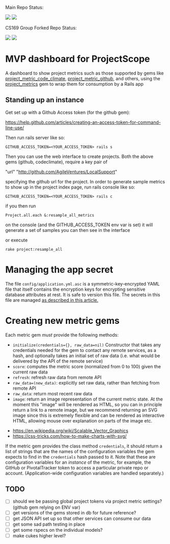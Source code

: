 Main Repo Status:

<a href="https://codeclimate.com/github/AgileVentures/projectscope"><img src="https://codeclimate.com/github/AgileVentures/projectscope/badges/gpa.svg" /></a>
<a href="https://travis-ci.org/AgileVentures/projectscope"><img src="https://travis-ci.org/AgileVentures/projectscope.svg?branch=develop"></a>

CS169 Group Forked Repo Status:

<a href="https://codeclimate.com/github/DrakeW/projectscope"><img src="https://codeclimate.com/github/DrakeW/projectscope/badges/gpa.svg" /></a>
<a href="https://travis-ci.org/DrakeW/projectscope"><img src="https://travis-ci.org/DrakeW/projectscope.svg?branch=develop"></a>

# MVP dashboard for ProjectScope

A dashboard to show project metrics such as those supported by gems like
[project_metric_code_climate](https://github.com/AgileVentures/project_metric_code_climate),
[project_metric_github](https://github.com/AgileVentures/project_metric_github),
and others, using the [project_metrics](https://github.com/AgileVentures/project_metrics) gem to wrap
them for consumption by a Rails app

Standing up an instance
-----------------------

Get set up with a Github Access token (for the github gem):

https://help.github.com/articles/creating-an-access-token-for-command-line-use/

Then run rails server like so:

```GITHUB_ACCESS_TOKEN=<YOUR_ACCESS_TOKEN> rails s```

Then you can use the web interface to create projects.  Both the above gems (github, codeclimate), require a key pair of

"url" "http://github.com/AgileVentures/LocalSupport"

specifying the github url for the project.  In order to generate sample metrics to show up in the project index page,
run rails console like so:

```GITHUB_ACCESS_TOKEN=<YOUR_ACCESS_TOKEN> rails c```

if you then run

```Project.all.each &:resample_all_metrics```

on the console (and the GITHUB_ACCESS_TOKEN env var is set) it will generate a set of samples you can then see in the interface

or execute

```rake project:resample_all```

# Managing the app secret

The file `config/application.yml.asc` is a symmetric-key-encrypted YAML
file that itself contains the encryption keys for encrypting sensitive
database attributes at rest.  It is safe to version this file.  The secrets
in this file are managed [as described in this article.](saasbook.blogspot.com/2016/08/keeping-secrets.html)

# Creating new metric gems

Each metric gem *must* provide the following methods:

* `initialize(credentials={}, raw_data=nil)` Constructor that takes any credentials needed for the gem to contact any remote services, as a hash, and optionally takes an initial set of raw data (i.e. what would be delivered by the API of the remote service)
* `score`: computes the metric score (normalized from 0 to 100) given the current raw data
* `refresh`: refresh raw data from remote API
* `raw_data=(new_data)`: explicitly set raw data, rather than fetching from remote API
* `raw_data`: return most recent raw data
* `image`: return an image representation of the current metric state.  At the moment this "image" will be rendered as HTML, so you can in principle return a link to a remote image, but we recommend returning an SVG image since this is extremely flexible and can be rendered as interactive HTML, allowing mouse over explanation on parts of the image etc.

- https://en.wikipedia.org/wiki/Scalable_Vector_Graphics
- https://css-tricks.com/how-to-make-charts-with-svg/

If the metric gem provides the class method `credentials`, it should return a list of strings that are the names of the configuration variables the gem expects to find in the `credentials` hash passed to it.  Note that these are configuration variables for an _instance_ of the metric, for example, the GitHub or PivotalTracker token to access a particular private repo or account.  (Application-wide configuration variables are handled separately.)

TODO
----

* [ ] should we be passing global project tokens via project metric settings? (github gem relying on ENV var)
* [ ] get versions of the gems stored in db for future reference?
* [ ] get JSON API set up so that other services can consume our data
* [ ] get some sad path testing in place
* [ ] get some rspecs on the individual models?
* [ ] make cukes higher level?

